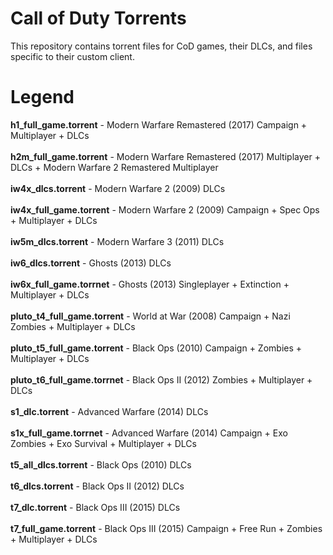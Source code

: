 # Call of Duty Torrents
This repository contains torrent files for CoD games, their DLCs, and files specific to their custom client.
# Legend
**h1_full_game.torrent** - Modern Warfare Remastered (2017) Campaign + Multiplayer + DLCs\
\
**h2m_full_game.torrent** - Modern Warfare Remastered (2017) Multiplayer + DLCs + Modern Warfare 2 Remastered Multiplayer\
\
**iw4x_dlcs.torrent** - Modern Warfare 2 (2009) DLCs\
\
**iw4x_full_game.torrent** - Modern Warfare 2 (2009) Campaign + Spec Ops + Multiplayer + DLCs\
\
**iw5m_dlcs.torrent** - Modern Warfare 3 (2011) DLCs\
\
**iw6_dlcs.torrent** - Ghosts (2013) DLCs\
\
**iw6x_full_game.torrnet** - Ghosts (2013) Singleplayer + Extinction + Multiplayer + DLCs\
\
**pluto_t4_full_game.torrent** - World at War (2008) Campaign + Nazi Zombies + Multiplayer + DLCs\
\
**pluto_t5_full_game.torrent** - Black Ops (2010) Campaign + Zombies + Multiplayer + DLCs\
\
**pluto_t6_full_game.torrnet** - Black Ops II (2012) Zombies + Multiplayer + DLCs\
\
**s1_dlc.torrent** - Advanced Warfare (2014) DLCs\
\
**s1x_full_game.torrnet** - Advanced Warfare (2014) Campaign + Exo Zombies + Exo Survival + Multiplayer + DLCs\
\
**t5_all_dlcs.torrent** - Black Ops (2010) DLCs\
\
**t6_dlcs.torrent** - Black Ops II (2012) DLCs\
\
**t7_dlc.torrent** - Black Ops III (2015) DLCs\
\
**t7_full_game.torrent** - Black Ops III (2015) Campaign + Free Run + Zombies + Multiplayer + DLCs
